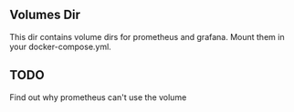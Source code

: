 Volumes Dir
-----------
This dir contains volume dirs for prometheus and grafana.
Mount them in your docker-compose.yml.

TODO
----
Find out why prometheus can't use the volume
